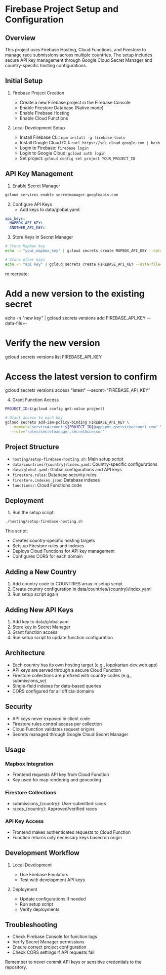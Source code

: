 # Firebase Project Setup and Configuration

## Overview

This project uses Firebase Hosting, Cloud Functions, and Firestore to manage race submissions across multiple countries. The setup includes secure API key management through Google Cloud Secret Manager and country-specific hosting configurations.

## Initial Setup

1. Firebase Project Creation

   - Create a new Firebase project in the Firebase Console
   - Enable Firestore Database (Native mode)
   - Enable Firebase Hosting
   - Enable Cloud Functions

2. Local Development Setup
   - Install Firebase CLI: `npm install -g firebase-tools`
   - Install Google Cloud CLI: `curl https://sdk.cloud.google.com | bash`
   - Login to Firebase: `firebase login`
   - Login to Google Cloud: `gcloud auth login`
   - Set project: `gcloud config set project YOUR_PROJECT_ID`

## API Key Management

1. Enable Secret Manager

```bash
gcloud services enable secretmanager.googleapis.com
```

2. Configure API Keys
   - Add keys to data/global.yaml:

```yaml
api_keys:
  MAPBOX_API_KEY:
  ANOTHER_API_KEY:
```

3. Store Keys in Secret Manager

```bash
# Store Mapbox key
echo -n "your_mapbox_key" | gcloud secrets create MAPBOX_API_KEY --data-file=-

# Store other keys
echo -n "api key" | gcloud secrets create FIREBASE_API_KEY --data-file=-
```

re recreate:

# Add a new version to the existing secret

echo -n "new key" | gcloud secrets versions add FIREBASE_API_KEY --data-file=-

# Verify the new version

gcloud secrets versions list FIREBASE_API_KEY

# Access the latest version to confirm

gcloud secrets versions access "latest" --secret="FIREBASE_API_KEY"

4. Grant Function Access

```bash
PROJECT_ID=$(gcloud config get-value project)

# Grant access to each key
gcloud secrets add-iam-policy-binding FIREBASE_API_KEY \
  --member="serviceAccount:${PROJECT_ID}@appspot.gserviceaccount.com" \
  --role="roles/secretmanager.secretAccessor"
```

## Project Structure

- `hosting/setup-firebase-hosting.sh`: Main setup script
- `data/countries/{country}/index.yaml`: Country-specific configurations
- `data/global.yaml`: Global configurations and API keys
- `firestore.rules`: Database security rules
- `firestore.indexes.json`: Database indexes
- `functions/`: Cloud Functions code

## Deployment

1. Run the setup script:

```bash
./hosting/setup-firebase-hosting.sh
```

This script:

- Creates country-specific hosting targets
- Sets up Firestore rules and indexes
- Deploys Cloud Functions for API key management
- Configures CORS for each domain

## Adding a New Country

1. Add country code to COUNTRIES array in setup script
2. Create country configuration in data/countries/{country}/index.yaml
3. Run setup script again

## Adding New API Keys

1. Add key to data/global.yaml
2. Store key in Secret Manager
3. Grant function access
4. Run setup script to update function configuration

## Architecture

- Each country has its own hosting target (e.g., loppkartan-dev.web.app)
- API keys are served through a secure Cloud Function
- Firestore collections are prefixed with country codes (e.g., submissions_se)
- Single-field indexes for date-based queries
- CORS configured for all official domains

## Security

- API keys never exposed in client code
- Firestore rules control access per collection
- Cloud Function validates request origins
- Secrets managed through Google Cloud Secret Manager

## Usage

### Mapbox Integration

- Frontend requests API key from Cloud Function
- Key used for map rendering and geocoding

### Firestore Collections

- submissions\_{country}: User-submitted races
- races\_{country}: Approved/verified races

### API Key Access

- Frontend makes authenticated requests to Cloud Function
- Function returns only necessary keys based on origin

## Development Workflow

1. Local Development

   - Use Firebase Emulators
   - Test with development API keys

2. Deployment
   - Update configurations if needed
   - Run setup script
   - Verify deployments

## Troubleshooting

- Check Firebase Console for function logs
- Verify Secret Manager permissions
- Ensure correct project configuration
- Check CORS settings if API requests fail

Remember to never commit API keys or sensitive credentials to the repository.
